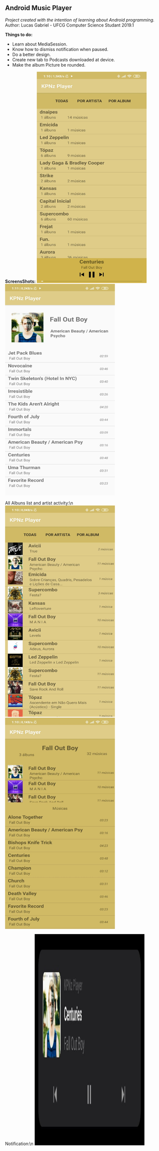 ﻿## **Android Music Player**

*Project created with the intention of learning about Android programming.*
Author: Lucas Gabriel - UFCG Computer Science Studant 2019.1

**Things to do:**
 - Learn about MediaSession.
 - Know how to dismiss notification when paused.
 - Do a better design.
 - Create new tab to Podcasts downloaded at device.
 - Make the album Picture be rounded. 

**ScreensShots:**
<img src="./pics/pic_inicio.png" width="360" height="690"> <img src="./pics/pic_album.png" width="360" height="690">

All Albuns list and artist activity:\n
<img src="./pics/pic_listAlbum.png" width="360" height="690"> <img src="./pics/pic_artista.png" width="360" height="690">

Notification:\n
<img src="./pics/pic_notification.png" width="360" height="690">
